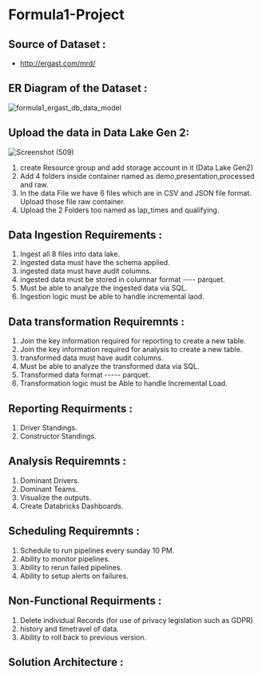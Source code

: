 # Formula1-Project

## Source of Dataset :
- http://ergast.com/mrd/

## ER Diagram of the Dataset :
![formula1_ergast_db_data_model](https://github.com/shekharj21/shekharj21/assets/54074505/992030b0-d5e0-447d-a388-fa5ee8adc640)

## Upload the data in Data Lake Gen 2:
![Screenshot (509)](https://github.com/shekharj21/shekharj21/assets/54074505/849e7cc2-341f-4b8e-88e2-b0a78f059458)

1. create Resource group and add storage account in it (Data Lake Gen2)
2. Add 4 folders inside container named as demo,presentation,processed and raw.
3. In the data File we have 6 files which are in CSV and JSON file format. Upload those file raw container.
4. Upload the 2 Folders too named as lap_times and qualifying.

## Data Ingestion Requirements :
1. Ingest all 8 files into data lake.
2. Ingested data must have the schema applied.
3. ingested data must have audit columns.
4. ingested data must be stored in columnar format ---- parquet.
5. Must be able to analyze the ingested data via SQL.
6. Ingestion logic must be able to handle incremental laod.


## Data transformation Requiremnts :
1. Join the key information required for reporting to create a new table.
2. Join the key information required for analysis to create a new table.
3. transformed data must have audit columns.
4. Must be able to analyze the transformed data via SQL.
5. Transformed data format ----- parquet.
6. Transformation logic must be Able to handle Incremental Load.


## Reporting Requirments :
1. Driver Standings.
2. Constructor Standings.

## Analysis Requiremnts :
1. Dominant Drivers.
2. Dominant Teams.
3. Visualize the outputs.
4. Create Databricks Dashboards.

## Scheduling Requiremnts :
1. Schedule to run pipelines every sunday 10 PM.
2. Ability to monitor pipelines.
3. Ability to rerun failed pipelines.
4. Ability to setup alerts on failures.

## Non-Functional Requirments :
1. Delete individual Records (for use of privacy legislation such as GDPR)
2. history and timetravel of data.
3. Ability to roll back to previous version.

## Solution Architecture :

